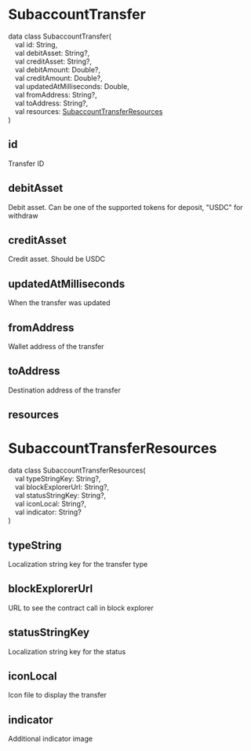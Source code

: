 # SubaccountTransfer

data class SubaccountTransfer(  
&emsp;val id: String,  
&emsp;val debitAsset: String?,  
&emsp;val creditAsset: String?,  
&emsp;val debitAmount: Double?,  
&emsp;val creditAmount: Double?,  
&emsp;val updatedAtMilliseconds: Double,  
&emsp;val fromAddress: String?,  
&emsp;val toAddress: String?,  
&emsp;val resources: [SubaccountTransferResources](#SubaccountTransferResources)  
)

## id

Transfer ID

## debitAsset

Debit asset. Can be one of the supported tokens for deposit, "USDC" for withdraw

## creditAsset

Credit asset. Should be USDC

## updatedAtMilliseconds

When the transfer was updated

## fromAddress

Wallet address of the transfer

## toAddress

Destination address of the transfer

## resources

# SubaccountTransferResources

data class SubaccountTransferResources(  
&emsp;val typeStringKey: String?,  
&emsp;val blockExplorerUrl: String?,  
&emsp;val statusStringKey: String?,  
&emsp;val iconLocal: String?,  
&emsp;val indicator: String?  
)

## typeString

Localization string key for the transfer type

## blockExplorerUrl

URL to see the contract call in block explorer

## statusStringKey

Localization string key for the status

## iconLocal

Icon file to display the transfer

## indicator

Additional indicator image